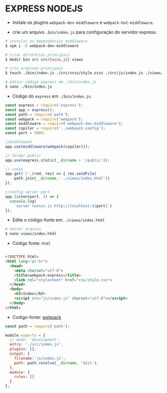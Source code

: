 # EXPRESS NODEJS

  - Instale os plugins `webpack-dev-middleware` e
  `webpack-hot-middleware`.

  - crie um arquivo `.bin/index.js` para configuração do servidor express.

```sh
# instalar as dependencias middleware
$ npm i -D webpack-dev-middleware

# criar diretórios principais
$ mkdir bin src src/{scss,js} views

# cria arquivos principais
$ touch ./bin/index.js ./src/scss/style.scss ./src/js/index.js ./views/index.html webpack.config.js

# editar código express em ./bin/index.js
$ nano ./bin/index.js
```
  - Código do `express` em `./bin/index.js`.

```js
const express = require('express');
const app = express();
const path = require('path');
const webpack = require('webpack');
const middleware = require('webpack-dev-middleware');
const copiler = require('../webpack.config');
const port = 3000;

//middleware
app.use(middleware(webpack(copiler)));

// folder public
app.use(express.static(__dirname + '/public'));

// rotas
app.get('/',(red, res) => { res.sendFile(
    path.join(__dirname,'../views/index.html'))
});

//config server port
app.listen(port, () => {
  console.log(
    `server runnin is http://localhost:${port}`)
});

```
  - Edite o código-fonte em: `./views/index.html`

```sh
# editar arquivo
$ nano views/index.html
```
  - Código fonte: `html`

```html

<!DOCTYPE html>
<html lang="pt-br">
  <head>
    <meta charset="utf-8">
    <title>webpack-express</title>
    <link rel="stylesheet" href="css/style.css">
  </head>
  <body>
    <h3>Index</h3>
    <script src="js/index.js" charset="utf-8"></script>
  </body>
</html>

```

- Codigo-fonte: [webpack](./docs/WEBPACK.md)

```js
const path = require('path');

module.exports = {
  // mode: 'development',
  entry: './src/index.js',
  plugins: [],
  output: {
    filename:'js/index.js',
    path: path.resolve(__dirname, 'dist'),
  },
  module: {
    rules: []
  }
};

```
